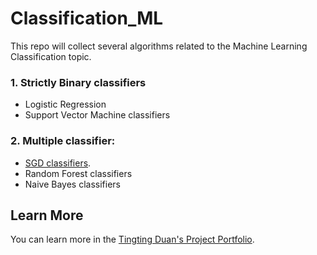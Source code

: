 # Classification_ML
This repo will collect several algorithms related to the Machine Learning Classification topic.

### 1. Strictly Binary classifiers
- Logistic Regression 
- Support Vector Machine classifiers

### 2. Multiple classifier:
- [SGD classifiers](https://github.com/Tingting0618/SGD_Classifier_Classification).
- Random Forest classifiers
- Naive Bayes classifiers

## Learn More

You can learn more in the [Tingting Duan's Project Portfolio](https://tingting0618.github.io).
